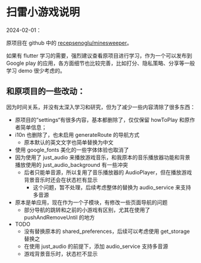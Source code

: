 # 扫雷小游戏说明

2024-02-01：

原项目在 github 中的 [recepsenoglu/minesweeper](https://github.com/recepsenoglu/minesweeper/tree/main)。

如果有 flutter 学习的需要，强烈建议查看原项目进行学习，作为一个可以发布到 Google play 的应用，各方面细节也比较完善，比如打分、隐私策略、分享等一般学习 demo 很少考虑的。

## 和原项目的一些改动：

因为时间关系，并没有太深入学习和研究，但为了减少一些内容清除了很多东西：

- 原项目的”settings“有很多内容，基本都删除了，仅仅保留 howToPlay 和原作者简单信息；
- i10n 也删除了，也未启用 generateRoute 的导航方式
  - 原本默认的英文文字也简单替换为中文
- 使用 google_fonts 美化的一些字体体验也取消了
- 因为使用了 just_audio 来播放游戏音乐，和我原本的音乐播放器功能和背景播放使用的 just_audio_background 有一些冲突
  - 后者只能单音源，所以复用了音乐播放器的 AudioPlayer，但在播放游戏背景音乐时还会在状态栏有显示
    - 这个问题，暂不处理，后续考虑整体的替换为 audio_service 来支持多音源
- 原本是单应用，现在作为一个子模块，有修改一些页面导航的问题
  - 部分导航的跳转和之前的小游戏有区别，尤其在使用了 pushAndRemoveUntil 的地方
- TODO
  - 没有替换原本的 shared_preferences，后续可以考虑使用 get_storage 替换之
  - 在使用 just_audio 的前提下，添加 audio_service 支持多音源
  - 游戏背景音乐时，状态栏不显示

